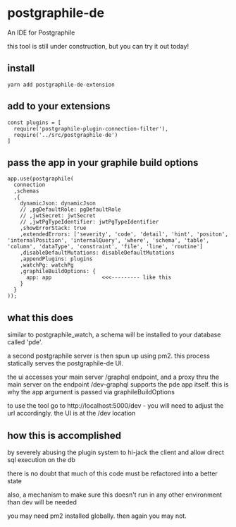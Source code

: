 # postgraphile-de

An IDE for Postgraphile

this tool is still under construction, but you can try it out today!

## install
```
yarn add postgraphile-de-extension
```

## add to your extensions
```
const plugins = [
  require('postgraphile-plugin-connection-filter'),
  require('../src/postgraphile-de')
]
```

## pass the app in your graphile build options
```
app.use(postgraphile(
  connection
  ,schemas
  ,{
    dynamicJson: dynamicJson
    // ,pgDefaultRole: pgDefaultRole
    // ,jwtSecret: jwtSecret
    // ,jwtPgTypeIdentifier: jwtPgTypeIdentifier
    ,showErrorStack: true
    ,extendedErrors: ['severity', 'code', 'detail', 'hint', 'positon', 'internalPosition', 'internalQuery', 'where', 'schema', 'table', 'column', 'dataType', 'constraint', 'file', 'line', 'routine']
    ,disableDefaultMutations: disableDefaultMutations
    ,appendPlugins: plugins
    ,watchPg: watchPg
    ,graphileBuildOptions: {
      app: app                <<<--------- like this
    }
  }
));
```

## what this does
similar to postgraphile_watch, a schema will be installed to your database called 'pde'.

a second postgraphile server is then spun up using pm2.  this process statically serves the postgraphile-de UI.

the ui accesses your main server /graphql endpoint, and a proxy thru the main server on the endpoint /dev-graphql supports the pde app itself.  this is why the app argument is passed via graphileBuildOptions

to use the tool go to http://localhost:5000/dev  - you will need to adjust the url accordingly.  the UI is at the /dev location


## how this is accomplished
by severely abusing the plugin system to hi-jack the client and allow direct sql execution on the db

there is no doubt that much of this code must be refactored into a better state

also, a mechanism to make sure this doesn't run in any other environment than dev will be needed

you may need pm2 installed globally. then again you may not.
